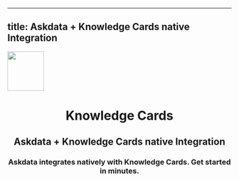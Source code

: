 
  ---
  title: Askdata + Knowledge Cards native Integration
  ---

<img class="dataset_icon" style="text-align: center;" width="82" height="88" src="https://chart.askdata.com/datasets/icons/knowledge-cards.png" alt="">
<h1 class="dataset_title" style="text-align: center;">Knowledge Cards</h1>
<h2 class="dataset_subtitle" style="text-align: center;">Askdata + Knowledge Cards native Integration</h2> 
<h3 class="dataset_description" style="text-align: center;">Askdata integrates natively with  Knowledge Cards. Get started in minutes.</h3> 

  